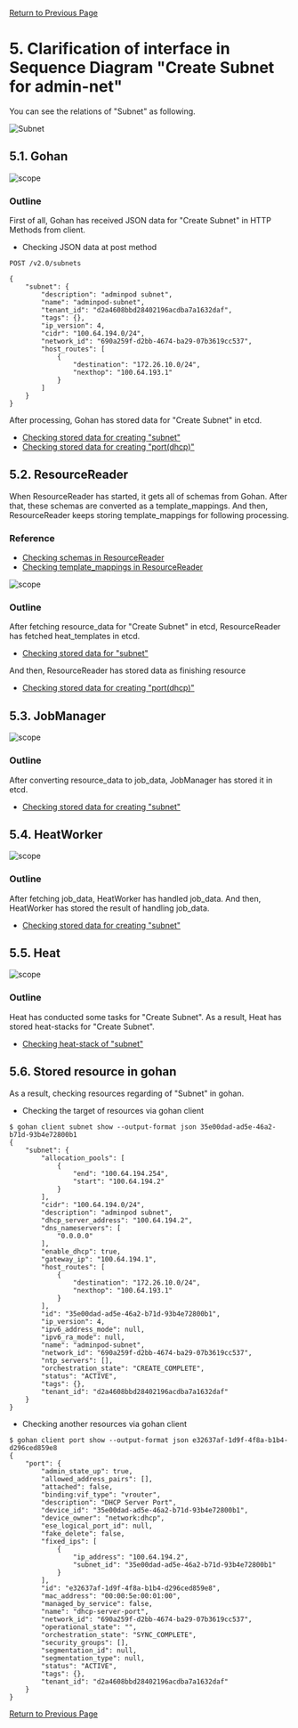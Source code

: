 [Return to Previous Page](00_firewall.md)

# 5. Clarification of interface in Sequence Diagram "Create Subnet for admin-net"
You can see the relations of "Subnet" as following.

![Subnet](resource/gohan_investigate_for_firewall.005.png)


## 5.1. Gohan

![scope](../images/ESI_Sequence_diagram.002.png)

### Outline
First of all, Gohan has received JSON data for "Create Subnet" in HTTP Methods from client.

* Checking JSON data at post method
```
POST /v2.0/subnets
```
```
{
    "subnet": {
        "description": "adminpod subnet",
        "name": "adminpod-subnet",
        "tenant_id": "d2a4608bbd28402196acdba7a1632daf",
        "tags": {},
        "ip_version": 4,
        "cidr": "100.64.194.0/24",
        "network_id": "690a259f-d2bb-4674-ba29-07b3619cc537",
        "host_routes": [
            {
                "destination": "172.26.10.0/24",
                "nexthop": "100.64.193.1"
            }
        ]
    }
}
```
After processing, Gohan has stored data for "Create Subnet" in etcd.

* [Checking stored data for creating "subnet"](stored_in_etcd/01_Gohan/CreateSubnet2_01.md)
* [Checking stored data for creating "port(dhcp)"](stored_in_etcd/01_Gohan/CreateSubnet2_02.md)


## 5.2. ResourceReader
When ResourceReader has started, it gets all of schemas from Gohan.
After that, these schemas are converted as a template_mappings.
And then, ResourceReader keeps storing template_mappings for following processing.

### Reference
* [Checking schemas in ResourceReader](../memo/schemas.txt)
* [Checking template_mappings in ResourceReader](../memo/template_mappings.md)

![scope](../images/ESI_Sequence_diagram.003.png)

### Outline
After fetching resource_data for "Create Subnet" in etcd, ResourceReader has fetched heat_templates in etcd.

* [Checking stored data for "subnet"](../heat_template/subnet.md)

And then, ResourceReader has stored data as finishing resource

* [Checking stored data for creating "port(dhcp)"](stored_in_etcd/00_ResourceReader/CreateSubnet2_02.md)


## 5.3. JobManager

![scope](../images/ESI_Sequence_diagram.004.png)

### Outline
After converting resource_data to job_data, JobManager has stored it in etcd.

* [Checking stored data for creating "subnet"](stored_in_etcd/02_JobManager/CreateSubnet2_01.md)


## 5.4. HeatWorker

![scope](../images/ESI_Sequence_diagram.005.png)

### Outline
After fetching job_data, HeatWorker has handled job_data.
And then, HeatWorker has stored the result of handling job_data.

* [Checking stored data for creating "subnet"](stored_in_etcd/03_HeatWorker/CreateSubnet2_01.md)


## 5.5. Heat

![scope](../images/ESI_Sequence_diagram.006.png)

### Outline
Heat has conducted some tasks for "Create Subnet".
As a result, Heat has stored heat-stacks for "Create Subnet".

* [Checking heat-stack of "subnet"](heat-stack/CreateSubnet2_01.md)


## 5.6. Stored resource in gohan
As a result, checking resources regarding of "Subnet" in gohan.

* Checking the target of resources via gohan client
```
$ gohan client subnet show --output-format json 35e00dad-ad5e-46a2-b71d-93b4e72800b1
{
    "subnet": {
        "allocation_pools": [
            {
                "end": "100.64.194.254",
                "start": "100.64.194.2"
            }
        ],
        "cidr": "100.64.194.0/24",
        "description": "adminpod subnet",
        "dhcp_server_address": "100.64.194.2",
        "dns_nameservers": [
            "0.0.0.0"
        ],
        "enable_dhcp": true,
        "gateway_ip": "100.64.194.1",
        "host_routes": [
            {
                "destination": "172.26.10.0/24",
                "nexthop": "100.64.193.1"
            }
        ],
        "id": "35e00dad-ad5e-46a2-b71d-93b4e72800b1",
        "ip_version": 4,
        "ipv6_address_mode": null,
        "ipv6_ra_mode": null,
        "name": "adminpod-subnet",
        "network_id": "690a259f-d2bb-4674-ba29-07b3619cc537",
        "ntp_servers": [],
        "orchestration_state": "CREATE_COMPLETE",
        "status": "ACTIVE",
        "tags": {},
        "tenant_id": "d2a4608bbd28402196acdba7a1632daf"
    }
}
```
* Checking another resources via gohan client
```
$ gohan client port show --output-format json e32637af-1d9f-4f8a-b1b4-d296ced859e8
{
    "port": {
        "admin_state_up": true,
        "allowed_address_pairs": [],
        "attached": false,
        "binding:vif_type": "vrouter",
        "description": "DHCP Server Port",
        "device_id": "35e00dad-ad5e-46a2-b71d-93b4e72800b1",
        "device_owner": "network:dhcp",
        "ese_logical_port_id": null,
        "fake_delete": false,
        "fixed_ips": [
            {
                "ip_address": "100.64.194.2",
                "subnet_id": "35e00dad-ad5e-46a2-b71d-93b4e72800b1"
            }
        ],
        "id": "e32637af-1d9f-4f8a-b1b4-d296ced859e8",
        "mac_address": "00:00:5e:00:01:00",
        "managed_by_service": false,
        "name": "dhcp-server-port",
        "network_id": "690a259f-d2bb-4674-ba29-07b3619cc537",
        "operational_state": "",
        "orchestration_state": "SYNC_COMPLETE",
        "security_groups": [],
        "segmentation_id": null,
        "segmentation_type": null,
        "status": "ACTIVE",
        "tags": {},
        "tenant_id": "d2a4608bbd28402196acdba7a1632daf"
    }
}
```

[Return to Previous Page](00_firewall.md)
